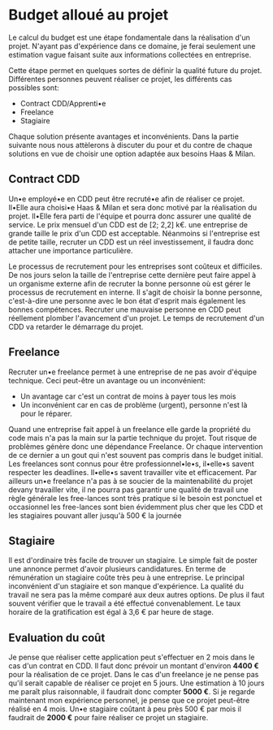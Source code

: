 # Budget alloué au projet

Le calcul du budget est une étape fondamentale dans la réalisation d'un projet. N'ayant pas d'expérience dans ce domaine, je ferai seulement une estimation vague faisant suite aux informations collectées en entreprise.

Cette étape permet en quelques sortes de définir la qualité future du projet. Différentes personnes peuvent réaliser ce projet, les différents cas possibles sont:

* Contract CDD/Apprenti•e
* Freelance
* Stagiaire

Chaque solution présente avantages et inconvénients. Dans la partie suivante nous nous attèlerons à discuter du pour et du contre de chaque solutions en vue de choisir une option adaptée aux besoins Haas & Milan.

## Contract CDD

Un•e employé•e en CDD peut être recruté•e afin de réaliser ce projet. Il•Elle aura choisi•e Haas & Milan et sera donc motivé par la réalisation du projet. Il•Elle fera parti de l'équipe et pourra donc assurer une qualité de service. Le prix mensuel d'un CDD est de [2; 2,2] k€. une entreprise de grande taille le prix d'un CDD est acceptable. Néanmoins si l'entreprise est de petite taille, recruter un CDD est un réel investissement, il faudra donc attacher une importance particulière.

Le processus de recrutement pour les entreprises sont coûteux et difficiles. De nos jours selon la taille de l'entreprise cette dernière peut faire appel à un organisme externe afin de recruter la bonne personne où est gérer le processus de recrutement en interne. Il s'agit de choisir la bonne personne, c'est-à-dire une personne avec le bon état d'esprit mais également les bonnes compétences. Recruter une mauvaise personne en CDD peut réellement plomber l'avancement d'un projet. Le temps de recrutement d'un CDD va retarder le démarrage du projet.

## Freelance

Recruter un•e freelance permet à une entreprise de ne pas avoir d'équipe technique. Ceci peut-être un avantage ou un inconvénient:

* Un avantage car c'est un contrat de moins à payer tous les mois
* Un inconvénient car en cas de problème (urgent), personne n'est là pour le réparer.

Quand une entreprise fait appel à un freelance elle garde la propriété du code mais n'a pas la main sur la partie technique du projet. Tout risque de problèmes génère donc une dépendance Freelance. Or chaque intervention de ce dernier a un gout qui n'est souvent pas compris dans le budget initial. Les freelances sont connus pour être professionnel•le•s, il•elle•s savent respecter les deadlines. Il•elle•s savent travailler vite et efficacement. Par ailleurs un•e freelance n'a pas à se soucier de la maintenabilité du projet devany travailler vite, il ne pourra pas garantir une qualité de travail une règle générale les free-lances sont très pratique si le besoin est ponctuel et occasionnel les free-lances sont bien évidemment plus cher que les CDD et les stagiaires pouvant aller jusqu'à 500 € la journée

## Stagiaire

Il est d'ordinaire très facile de trouver un stagiaire. Le simple fait de poster une annonce permet d'avoir plusieurs candidatures. En terme de rémunération un stagiaire coûte très peu à une entreprise. Le principal inconvénient d'un stagiaire et son manque d'expérience. La qualité du travail ne sera pas la même comparé aux deux autres options. De plus il faut souvent vérifier que le travail a été effectué convenablement. Le taux horaire de la gratification est égal à 3,6 € par heure de stage.

## Evaluation du coût

Je pense que réaliser cette application peut s'effectuer en 2 mois dans le cas d'un contrat en CDD. Il faut donc prévoir un montant d'environ **4400 €** pour la réalisation de ce projet.
Dans le cas d'un freelance je ne pense pas qu'il serait capable de réaliser ce projet en 5 jours. Une estimation à 10 jours me paraît plus raisonnable, il faudrait donc compter **5000 €**. Si je regarde maintenant mon expérience personnel, je pense que ce projet peut-être réalisé en 4 mois. Un•e stagiaire coûtant à peu près 500 € par mois il faudrait de **2000 €** pour faire réaliser ce projet un stagiaire.
